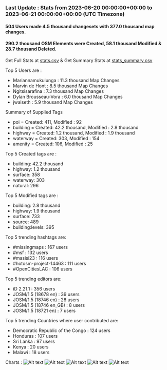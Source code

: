 ### Last Update : Stats from 2023-06-20 00:00:00+00:00 to 2023-06-21 00:00:00+00:00 (UTC Timezone)

#### 504 Users made 4.5 thousand changesets with 377.0 thousand map changes.
#### 290.2 thousand OSM Elements were Created, 58.1 thousand Modified & 28.7 thousand Deleted.
Get Full Stats at [stats.csv](/stats/hotosm/Daily/stats.csv)
 & Get Summary Stats at [stats_summary.csv](/stats/hotosm/Daily/stats_summary.csv)

Top 5 Users are : 
- Mariannamukulunga : 11.3 thousand Map Changes
- Marvin de Hont : 8.5 thousand Map Changes
- Ngitsisarafina : 7.3 thousand Map Changes
- Dylan Brousseau-Vora : 6.0 thousand Map Changes
- jwalseth : 5.9 thousand Map Changes

Summary of Supplied Tags
- poi = Created: 411, Modified : 92
- building = Created: 42.2 thousand, Modified : 2.8 thousand
- highway = Created: 1.2 thousand, Modified : 1.9 thousand
- waterway = Created: 303, Modified : 154
- amenity = Created: 106, Modified : 25


Top 5 Created tags are :
- building: 42.2 thousand
- highway: 1.2 thousand
- surface: 358
- waterway: 303
- natural: 296


Top 5 Modified tags are :
- building: 2.8 thousand
- highway: 1.9 thousand
- surface: 733
- source: 489
- building:levels: 395


Top 5 trending hashtags are:
- #missingmaps : 167 users
- #msf : 132 users
- #masisi23 : 116 users
- #hotosm-project-14463 : 111 users
- #OpenCitiesLAC : 106 users


Top 5 trending editors are:
- iD 2.21.1 : 356 users
- JOSM/1.5 (18678 en) : 39 users
- JOSM/1.5 (18746 en) : 28 users
- JOSM/1.5 (18746 en_GB) : 8 users
- JOSM/1.5 (18721 en) : 7 users


Top 5 trending Countries where user contributed are:
- Democratic Republic of the Congo : 124 users
- Honduras : 107 users
- Sri Lanka : 97 users
- Kenya : 20 users
- Malawi : 18 users


 Charts : 
![Alt text](./stats_osm_changes.png) 
![Alt text](./stats_users_per_country.png) 
![Alt text](./stats_users_per_hashtag.png) 
![Alt text](./stats_editors_pie_chart.png) 
![Alt text](./stats_tags.png) 
